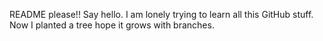 README please!! Say hello. I am lonely trying to learn all this GitHub stuff. Now I planted a tree hope it grows with branches.
